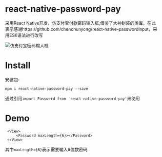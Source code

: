 # react-native-password-pay
采用React Native开发，仿支付宝付款密码输入框,借鉴了大神封装的类库，在此表示感谢https://github.com/chenchunyong/react-native-passwordInput，采用ES6语法进行改写

![仿支付宝密码输入框](https://github.com/wayne214/react-native-password-pay/raw/master/password.png)

# Install
 
 安装包:
 
`npm i react-native-password-pay --save`

通过引用`import Password from 'react-native-password-pay'`来使用

# Demo

```
 <View>
     <Password maxLength={6}></Password>
 </View>
```

其中`maxLength={6}`表示需要输入6位数密码


